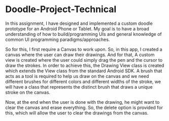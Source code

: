 # Doodle-Project-Technical

In this assignment, I have designed and implemented a custom doodle prototype for an Android Phone or Tablet. My goal is to have a broad understanding of how to build/programming UIs and general knowledge of common UI programming paradigms/approaches.

So for this, I first require a Canvas to work upon. So, in this app, I created a canvas where the user can draw their drawings. And for that, A custom view is created where the user could simply drag the pen and the cursor to draw the strokes. In order to achieve this, the Drawing View class is created which extends the View class from the standard Android SDK.
A brush that acts as a tool is required to help us draw on the canvas and we need different brushes for different colors and different widths of the stroke, we will have a class that represents the distinct brush that draws a unique stroke on the canvas.

Now, at the end when the user is done with the drawing, he might want to clear the canvas and erase everything. So, the delete option is provided for this, which will allow the user to clear the drawings from the canvas.
